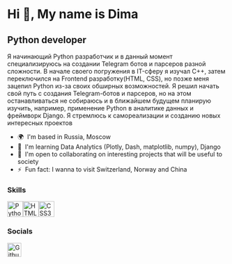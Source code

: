 Hi 👋, My name is Dima
============================================================================================================================

Python developer
----------------

Я начинающий Python разработчик и в данный момент специализируюсь на создании Telegram ботов и парсеров разной сложности. В начале своего погружения в IT-сферу я изучал C++, затем переключился на Frontend разработку(HTML, CSS), но позже меня зацепил Python из-за своих обширных возможностей. Я решил начать свой путь с создания Telegram-ботов и парсеров, но на этом останавливаться не собираюсь и в ближайшем будущем планирую изучить, например, применение Python в аналитике данных и фреймворк Django. Я стремлюсь к самореализации и созданию новых интересных проектов

* 🌍  I'm based in Russia, Moscow
* 🧠  I'm learning Data Analytics (Plotly, Dash, matplotlib, numpy), Django
* 🤝  I'm open to collaborating on interesting projects that will be useful to society
* ⚡  Fun fact: I wanna to visit Switzerland, Norway and China

### Skills


<p align="left">
<a href="https://www.python.org/" target="_blank" rel="noreferrer"><img src="https://raw.githubusercontent.com/danielcranney/readme-generator/main/public/icons/skills/python-colored.svg" width="36" height="36" alt="Python" title="Python"/></a><a href="https://developer.mozilla.org/en-US/docs/Glossary/HTML5" target="_blank" rel="noreferrer"><img src="https://raw.githubusercontent.com/danielcranney/readme-generator/main/public/icons/skills/html5-colored.svg" width="36" height="36" alt="HTML5" title="HTML5"/></a><a href="https://www.w3.org/TR/CSS/#css" target="_blank" rel="noreferrer"><img src="https://raw.githubusercontent.com/danielcranney/readme-generator/main/public/icons/skills/css3-colored.svg" width="36" height="36" alt="CSS3" title="CSS3"/></a>
</p>


### Socials

<p align="left"> <a href="https://www.github.com/probab1ly" target="_blank" rel="noreferrer"> <picture> <source media="(prefers-color-scheme: dark)" srcset="https://raw.githubusercontent.com/danielcranney/readme-generator/main/public/icons/socials/github-dark.svg" /> <source media="(prefers-color-scheme: light)" srcset="https://raw.githubusercontent.com/danielcranney/readme-generator/main/public/icons/socials/github.svg" /> <img src="https://raw.githubusercontent.com/danielcranney/readme-generator/main/public/icons/socials/github.svg" width="32" height="32" alt="Github" title="Github" /> </picture> </a></p>
